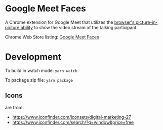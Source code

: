# Google Meet Faces
A Chrome extension for Google Meet that utilizes the [browser's picture-in-picture ability](https://developer.mozilla.org/en-US/docs/Web/API/Picture-in-Picture_API) to show the video stream of the talking participant.

Chrome Web Store listing: [Google Meet Faces](https://chrome.google.com/webstore/detail/google-meet-faces/gbchbecjdbambmaokmikofmcoenjjikf)

# Development
To build in watch mode: `yarn watch`

To package zip file: `yarn package`


## Icons
are from:
- https://www.iconfinder.com/iconsets/digital-marketing-27
- https://www.iconfinder.com/search/?q=window&price=free